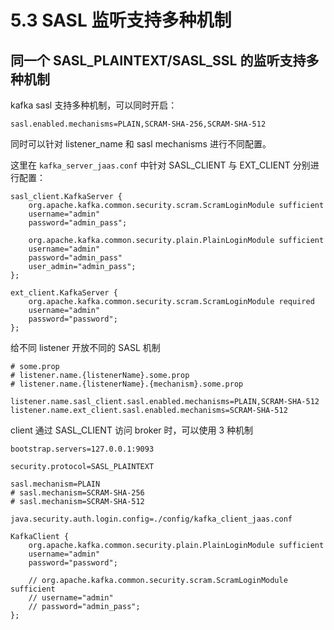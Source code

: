 # 5.3 SASL 监听支持多种机制

## 同一个 SASL_PLAINTEXT/SASL_SSL 的监听支持多种机制

kafka sasl 支持多种机制，可以同时开启：

``` jproperties
sasl.enabled.mechanisms=PLAIN,SCRAM-SHA-256,SCRAM-SHA-512
```

同时可以针对 listener_name 和 sasl mechanisms 进行不同配置。

这里在 `kafka_server_jaas.conf` 中针对 SASL_CLIENT 与 EXT_CLIENT 分别进行配置：

```
sasl_client.KafkaServer {
    org.apache.kafka.common.security.scram.ScramLoginModule sufficient
    username="admin"
    password="admin_pass";

    org.apache.kafka.common.security.plain.PlainLoginModule sufficient
    username="admin"
    password="admin_pass"
    user_admin="admin_pass";
};

ext_client.KafkaServer {
    org.apache.kafka.common.security.scram.ScramLoginModule required
    username="admin"
    password="password";
};
```

给不同 listener 开放不同的 SASL 机制

``` jproperties
# some.prop
# listener.name.{listenerName}.some.prop
# listener.name.{listenerName}.{mechanism}.some.prop

listener.name.sasl_client.sasl.enabled.mechanisms=PLAIN,SCRAM-SHA-512
listener.name.ext_client.sasl.enabled.mechanisms=SCRAM-SHA-512
```

client 通过 SASL_CLIENT 访问 broker 时，可以使用 3 种机制

``` jproperties
bootstrap.servers=127.0.0.1:9093

security.protocol=SASL_PLAINTEXT

sasl.mechanism=PLAIN
# sasl.mechanism=SCRAM-SHA-256
# sasl.mechanism=SCRAM-SHA-512

java.security.auth.login.config=./config/kafka_client_jaas.conf
```

```
KafkaClient {
    org.apache.kafka.common.security.plain.PlainLoginModule sufficient
    username="admin"
    password="password";

    // org.apache.kafka.common.security.scram.ScramLoginModule sufficient
    // username="admin"
    // password="admin_pass";
};
```
